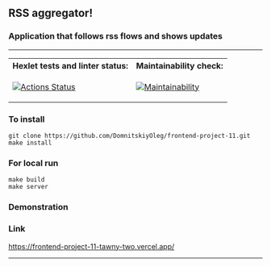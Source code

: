 ## RSS aggregator!
### Application that follows rss flows and shows updates
_________________________________________________________________________________________________________________________

<table>
<tr>
<th>  Hexlet tests and linter status: </th>
<th>  Maintainability check:          </th>
</tr>
<tr>
<td>

[![Actions Status](https://github.com/DomnitskiyOleg/frontend-project-11/workflows/hexlet-check/badge.svg)](https://github.com/DomnitskiyOleg/frontend-project-11/actions)

</td>
<td>

[![Maintainability](https://api.codeclimate.com/v1/badges/690fc1c357df35aa2489/maintainability)](https://codeclimate.com/github/DomnitskiyOleg/frontend-project-11/maintainability)

</td>
</tr>
</table>


### To install 
```
git clone https://github.com/DomnitskiyOleg/frontend-project-11.git
make install
```
### For local run 
```
make build
make server
```
### Demonstration
### Link

https://frontend-project-11-tawny-two.vercel.app/
___________________________________________________________________________________________________________________________


